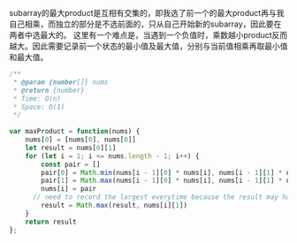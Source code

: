 
subarray的最大product是互相有交集的，即我选了前一个的最大product再与我自己相乘，而独立的部分是不选前面的，只从自己开始新的subarray，因此要在两者中选最大的。
这里有一个难点是，当遇到一个负值时，乘数越小product反而越大。因此需要记录前一个状态的最小值及最大值，分别与当前值相乘再取最小值和最大值。

```javascript
/**
 * @param {number[]} nums
 * @return {number}
 * Time: O(n)
 * Space: O(1)
 */
 
var maxProduct = function(nums) {
    nums[0] = [nums[0], nums[0]]
    let result = nums[0][1]
    for (let i = 1; i <= nums.length - 1; i++) {
        const pair = []
        pair[0] = Math.min(nums[i - 1][0] * nums[i], nums[i - 1][1] * nums[i], nums[i])
        pair[1] = Math.max(nums[i - 1][0] * nums[i], nums[i - 1][1] * nums[i], nums[i])
        nums[i] = pair
      // need to record the largest everytime because the result may happen at any position
        result = Math.max(result, nums[i][1])
    }
    return result
};
```
